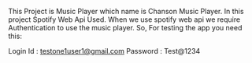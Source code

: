 This Project is Music Player which name is Chanson Music Player.
In this project Spotify Web Api Used.
When we use spotify web api we require Authentication to use the music player.
So, For testing the app you need this:

Login Id : testone1user1@gmail.com
Password : Test@1234
